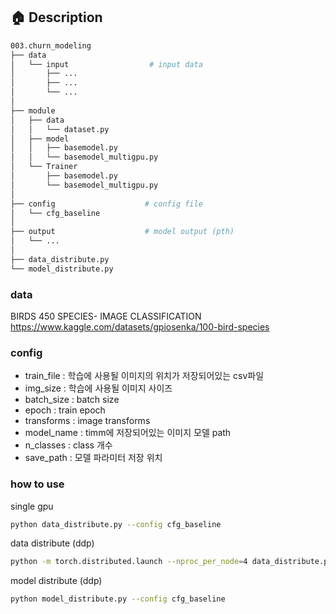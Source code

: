## 🏠 Description

```bash
003.churn_modeling
├── data
│   └── input                  # input data
│       ├── ...     
│       ├── ...
│       └── ...
│
├── module
│   ├── data
│   │   └── dataset.py
│   ├── model
│   │   ├── basemodel.py
│   │   └── basemodel_multigpu.py
│   └── Trainer
│       ├── basemodel.py
│       └── basemodel_multigpu.py
│
├── config                    # config file
│   └── cfg_baseline           
│
├── output                    # model output (pth)
│   └── ...
│
├── data_distribute.py  
└── model_distribute.py  
```
### data
BIRDS 450 SPECIES- IMAGE CLASSIFICATION
https://www.kaggle.com/datasets/gpiosenka/100-bird-species

### config
- train_file : 학습에 사용될 이미지의 위치가 저장되어있는 csv파일
- img_size : 학습에 사용될 이미지 사이즈
- batch_size : batch size
- epoch : train epoch
- transforms : image transforms
- model_name : timm에 저장되어있는 이미지 모델 path
- n_classes : class 개수
- save_path : 모델 파라미터 저장 위치

### how to use
single gpu
```bash
python data_distribute.py --config cfg_baseline
```
data distribute (ddp)
```bash
python -m torch.distributed.launch --nproc_per_node=4 data_distribute.py --config cfg_baseline
```
model distribute (ddp)
```bash
python model_distribute.py --config cfg_baseline
```
